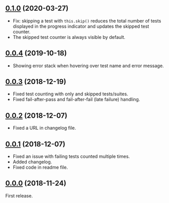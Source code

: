 <a name="0.1.0"></a>
## [0.1.0](https://github.com/fasttime/mocha-bar/releases/tag/0.1.0) (2020-03-27)

* Fix: skipping a test with `this.skip()` reduces the total number of tests displayed in the
progress indicator and updates the skipped test counter.
* The skipped test counter is always visible by default.

<a name="0.0.4"></a>
## [0.0.4](https://github.com/fasttime/mocha-bar/releases/tag/0.0.4) (2019-10-18)

* Showing error stack when hovering over test name and error message.

<a name="0.0.3"></a>
## [0.0.3](https://github.com/fasttime/mocha-bar/releases/tag/0.0.3) (2018-12-19)

* Fixed test counting with only and skipped tests/suites.
* Fixed fail-after-pass and fail-after-fail (late failure) handling.

<a name="0.0.2"></a>
## [0.0.2](https://github.com/fasttime/mocha-bar/releases/tag/0.0.2) (2018-12-07)

* Fixed a URL in changelog file.

<a name="0.0.1"></a>
## [0.0.1](https://github.com/fasttime/mocha-bar/releases/tag/0.0.1) (2018-12-07)

* Fixed an issue with failing tests counted multiple times.
* Added changelog.
* Fixed code in readme file.

<a name="0.0.0"></a>
## [0.0.0](https://github.com/fasttime/mocha-bar/releases/tag/0.0.0) (2018-11-24)

First release.
